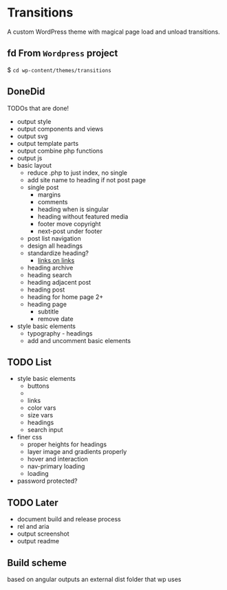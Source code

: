 # Transitions
A custom WordPress theme with magical page load and unload transitions.

## fd From `Wordpress` project
$ `cd wp-content/themes/transitions`


## DoneDid 
TODOs that are done!
- output style
- output components and views
- output svg
- output template parts
- output combine php functions
- output js
- basic layout
	- reduce .php to just index, no single
	- add site name to heading if not post page
	- single post
		- margins 
		- comments
		- heading when is singular
		- heading without featured media
		- footer move copyright
		- next-post under footer
	- post list navigation
	- design all headings
	- standardize heading?
		- [links on links](https://www.sarasoueidan.com/blog/nested-links/)
	- heading archive
	- heading search
	- heading adjacent post
	- heading post
	- heading for home page 2+
	- heading page
		- subtitle
		- remove date
- style basic elements
	- typography - headings
	- add and uncomment basic elements
	

## TODO List
- style basic elements
	- buttons
	- 
	- links
	- color vars
	- size vars
	- headings
	- search input
- finer css
	- proper heights for headings
	- layer image and gradients properly
	- hover and interaction
	- nav-primary loading
	- loading
- password protected? 


## TODO Later
- document build and release process
- rel and aria
- output screenshot
- output readme

## Build scheme
based on angular
outputs an external dist folder that wp uses